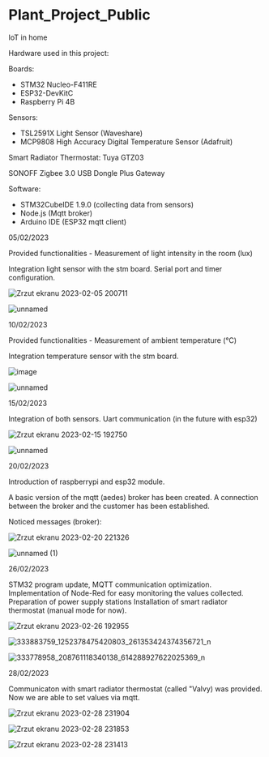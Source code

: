 # Plant_Project_Public
IoT in home

Hardware used in this project: 

Boards:
- STM32 Nucleo-F411RE 
- ESP32-DevKitC
- Raspberry Pi 4B

Sensors:
- TSL2591X Light Sensor (Waveshare)
- MCP9808 High Accuracy Digital Temperature Sensor (Adafruit)

Smart Radiator Thermostat: Tuya GTZ03

SONOFF Zigbee 3.0 USB Dongle Plus Gateway

Software:
- STM32CubeIDE 1.9.0 (collecting data from sensors)
- Node.js (Mqtt broker) 
- Arduino IDE (ESP32 mqtt client)

05/02/2023 

Provided functionalities - Measurement of light intensity in the room (lux)

Integration light sensor with the stm board. 
Serial port and timer configuration.


![Zrzut ekranu 2023-02-05 200711](https://user-images.githubusercontent.com/84154206/216839664-f0f82adb-ca7f-4afe-80ab-f294cff2b691.png)


![unnamed](https://user-images.githubusercontent.com/84154206/216839682-d0876469-ee3a-4fdf-a583-380088680cda.jpg)


10/02/2023 

Provided functionalities - Measurement of ambient temperature (°C)

Integration temperature sensor with the stm board. 

![image](https://user-images.githubusercontent.com/84154206/218199155-60ce0896-1819-4822-b9ea-5ccf3bed3dd8.png)

![unnamed](https://user-images.githubusercontent.com/84154206/218198800-f5e6de29-0b36-447c-8d13-b4df218c3bfc.jpg)


15/02/2023

Integration of both sensors. Uart communication (in the future with esp32)

![Zrzut ekranu 2023-02-15 192750](https://user-images.githubusercontent.com/84154206/219119826-2942f6a7-7f91-4e13-99f4-dc41fda62361.png)

![unnamed](https://user-images.githubusercontent.com/84154206/219119276-e000c37e-7a22-4e74-833a-98c097f67b7b.jpg)


20/02/2023

Introduction of raspberrypi and esp32 module.

A basic version of the mqtt (aedes) broker has been created. A connection between the broker and the customer has been established.

Noticed messages (broker):

![Zrzut ekranu 2023-02-20 221326](https://user-images.githubusercontent.com/84154206/220199305-6a624129-604e-46a3-aaa9-7c008d8f62ac.png)

![unnamed (1)](https://user-images.githubusercontent.com/84154206/220198525-a4410d99-5e76-4c59-bc31-bbddfc88d96a.jpg)

26/02/2023

STM32 program update, MQTT communication optimization. 
Implementation of Node-Red for easy monitoring the values collected.
Preparation of power supply stations
Installation of smart radiator thermostat (manual mode for now).


![Zrzut ekranu 2023-02-26 192955](https://user-images.githubusercontent.com/84154206/221431377-480a491e-7002-4b58-b3c0-1a65899f0df1.png)

![333883759_1252378475420803_261353424374356721_n](https://user-images.githubusercontent.com/84154206/221431371-252e17ec-e5bb-41d4-92e9-c06171662bcb.jpg)

![333778958_208761118340138_614288927622025369_n](https://user-images.githubusercontent.com/84154206/221431388-abd058b3-66b9-4cec-98c1-6871b0881a96.jpg)


28/02/2023

Communicaton with smart radiator thermostat (called "Valvy) was provided. 
Now we are able to set values via mqtt.

![Zrzut ekranu 2023-02-28 231904](https://user-images.githubusercontent.com/84154206/221994444-bbd0eb4d-b64f-44ef-a557-b779986b9e04.png)

![Zrzut ekranu 2023-02-28 231853](https://user-images.githubusercontent.com/84154206/221994455-cc303f35-4bdb-407f-8e00-9af65497329c.png)

![Zrzut ekranu 2023-02-28 231413](https://user-images.githubusercontent.com/84154206/221994183-dbbe1c1a-240d-402f-a7ea-87262ebd9abc.png)


